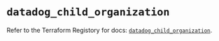 # `datadog_child_organization`

Refer to the Terraform Registory for docs: [`datadog_child_organization`](https://registry.terraform.io/providers/datadog/datadog/3.28.0/docs/resources/child_organization).
